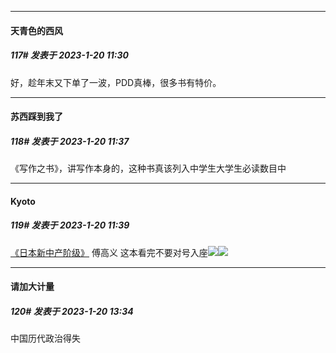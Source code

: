 

*****

####  天青色的西风  
##### 117#       发表于 2023-1-20 11:30

好，趁年末又下单了一波，PDD真棒，很多书有特价。

*****

####  苏西踩到我了  
##### 118#       发表于 2023-1-20 11:37

《写作之书》，讲写作本身的，这种书真该列入中学生大学生必读数目中

*****

####  Kyoto  
##### 119#       发表于 2023-1-20 11:39

[《日本新中产阶级》](https://u.jd.com/dqXrnES) 傅高义 这本看完不要对号入座<img src="https://static.saraba1st.com/image/smiley/face2017/037.png" referrerpolicy="no-referrer"><img src="https://img2.doubanio.com/view/subject/l/public/s29435682.jpg" referrerpolicy="no-referrer">



*****

####  请加大计量  
##### 120#       发表于 2023-1-20 13:34

中国历代政治得失

